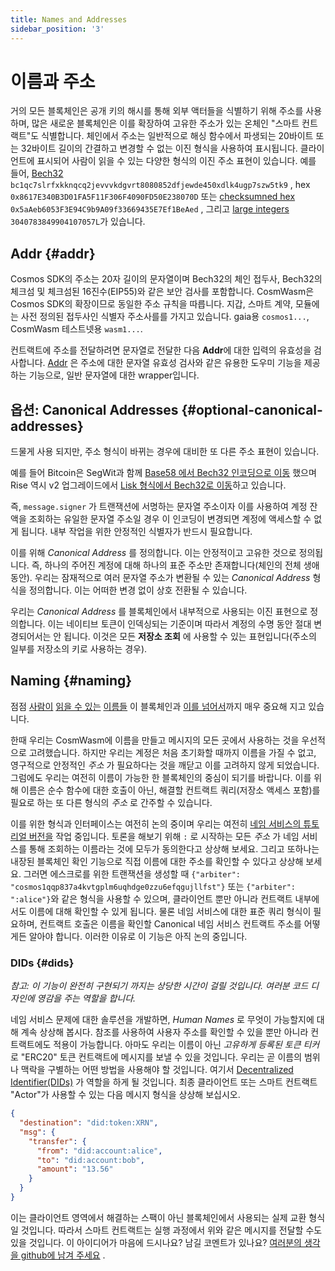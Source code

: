 ```yaml
---
title: Names and Addresses
sidebar_position: '3'
---
```


# 이름과 주소

거의 모든 블록체인은 공개 키의 해시를 통해 외부 액터들을 식별하기 위해 주소를 사용하며, 많은 새로운 블록체인은 이를 확장하여 고유한 주소가 있는 온체인 "스마트 컨트랙트"도 식별합니다. 체인에서 주소는 일반적으로 해싱 함수에서 파생되는 20바이트 또는 32바이트 길이의 간결하고 변경할 수 없는 이진 형식을 사용하여 표시됩니다. 클라이언트에 표시되어 사람이 읽을 수 있는 다양한 형식의 이진 주소 표현이 있습니다. 예를 들어, [Bech32](https://en.bitcoin.it/wiki/Bech32) `bc1qc7slrfxkknqcq2jevvvkdgvrt8080852dfjewde450xdlk4ugp7szw5tk9` , hex `0x8617E340B3D01FA5F11F306F4090FD50E238070D` 또는 [checksumned hex](https://github.com/ethereum/EIPs/blob/master/EIPS/eip-55.md) `0x5aAeb6053F3E94C9b9A09f33669435E7Ef1BeAed` , 그리고 [large integers](https://research.kudelskisecurity.com/2018/01/16/blockchains-how-to-steal-millions-in-264-operations/) `3040783849904107057L`가 있습니다.

## Addr {#addr}

Cosmos SDK의 주소는 20자 길이의 문자열이며 Bech32의 체인 접두사, Bech32의 체크섬 및 체크섬된 16진수(EIP55)와 같은 보안 검사를 포함합니다. CosmWasm은 Cosmos SDK의 확장이므로 동일한 주소 규칙을 따릅니다. 지갑, 스마트 계약, 모듈에는 사전 정의된 접두사인 식별자 주소사를를 가지고 있습니다. gaia용 `cosmos1...`, CosmWasm 테스트넷용 `wasm1...`.

컨트랙트에 주소를 전달하려면 문자열로 전달한 다음 **Addr**에 대한 입력의 유효성을 검사합니다. [Addr](https://github.com/CosmWasm/cosmwasm/blob/v0.14.0/packages/std/src/addresses.rs#L31) 은 주소에 대한 문자열 유효성 검사와 같은 유용한 도우미 기능을 제공하는 기능으로, 일반 문자열에 대한 wrapper입니다.

## 옵션: Canonical Addresses {#optional-canonical-addresses}

드물게 사용 되지만, 주소 형식이 바뀌는 경우에 대비한 또 다른 주소 표현이 있습니다.

예를 들어 Bitcoin은 SegWit과 함께 [Base58 에서 Bech32 인코딩으로 이동](https://en.bitcoin.it/wiki/BIP_0173) 했으며 Rise 역시 v2 업그레이드에서 [Lisk 형식에서 Bech32로 이동](https://medium.com/rise-vision/introducing-rise-v2-521a58e1e9de#41d5)하고 있습니다.

즉, `message.signer` 가 트랜잭션에 서명하는 문자열 주소이자 이를 사용하여 계정 잔액을 조회하는 유일한 문자열 주소일 경우 이 인코딩이 변경되면 계정에 액세스할 수 없게 됩니다. 내부 작업을 위한 안정적인 식별자가 반드시 필요합니다.

이를 위해 *Canonical Address* 를 정의합니다. 이는 안정적이고 고유한 것으로 정의됩니다. 즉, 하나의 주어진 계정에 대해 하나의 표준 주소만 존재합니다(체인의 전체 생애 동안). 우리는 잠재적으로 여러 문자열 주소가 변환될 수 있는 *Canonical Address* 형식을 정의합니다. 이는 어떠한 변경 없이 상호 전환될 수 있습니다.

우리는 *Canonical Address* 를 블록체인에서 내부적으로 사용되는 이진 표현으로 정의합니다. 이는 네이티브 토큰이 인덱싱되는 기준이며 따라서 계정의 수명 동안 절대 변경되어서는 안 됩니다. 이것은 모든 **저장소 조회** 에 사용할 수 있는 표현입니다(주소의 일부를 저장소의 키로 사용하는 경우).

## Naming {#naming}

점점 [사람이](https://app.ens.domains/about) [읽을 수 있는](https://docs.blockstack.org/core/naming/introduction.html) [이름들](https://iov.one) 이 블록체인과 [이를 넘어서](https://hackernoon.com/everything-you-didnt-know-about-the-handshake-naming-system-how-this-blockchain-project-will-483464309f33)까지 매우 중요해 지고 있습니다.

한때 우리는 CosmWasm에 이름을 만들고 메시지의 모든 곳에서 사용하는 것을 우선적으로 고려했습니다. 하지만 우리는 계정은 처음 초기화할 때까지 이름을 가질 수 없고, 영구적으로 안정적인 *주소* 가 필요하다는 것을 깨닫고 이를 고려하지 않게 되었습니다. 그럼에도 우리는 여전히 이름이 가능한 한 블록체인의 중심이 되기를 바랍니다. 이를 위해 이름은 순수 함수에 대한 호출이 아닌, 해결할 컨트랙트 쿼리(저장소 액세스 포함)를 필요로 하는 또 다른 형식의 *주소* 로 간주할 수 있습니다.

이를 위한 형식과 인터페이스는 여전히 논의 중이며 우리는 여전히 [네임 서비스의 튜토리얼 버전을](/tutorials/name-service/intro) 작업 중입니다. 토론을 해보기 위해 <code>:</code> 로 시작하는 모든 <em>주소</em> 가 네임 서비스를 통해 조회하는 이름라는 것에 모두가 동의한다고 상상해 보세요. 그리고 또하나는 내장된 블록체인 확인 기능으로 직접 이름에 대한 주소를 확인할 수 있다고 상상해 보세요. 그러면 에스크로를 위한 트랜잭션을 생성할 때 `{"arbiter": "cosmos1qqp837a4kvtgplm6uqhdge0zzu6efqgujllfst"}` 또는 `{"arbiter": ":alice"}`와 같은 형식을 사용할 수 있으며, 클라이언트 뿐만 아니라 컨트랙트 내부에서도 이름에 대해 확인할 수 있게 됩니다. 물론 네임 서비스에 대한 표준 쿼리 형식이 필요하며, 컨트랙트 호출은 이름을 확인할 Canonical 네임 서비스 컨트랙트 주소를 어떻게든 알아야 합니다. 이러한 이유로 이 기능은 아직 논의 중입니다.

### DIDs {#dids}

*참고: 이 기능이 완전히 구현되기 까지는 상당한 시간이 걸릴 것입니다. 여러분 코드 디자인에 영감을 주는 역할을 합니다.*

네임 서비스 문제에 대한 솔루션을 개발하면, *Human Names* 로 무엇이 가능할지에 대해 계속 상상해 봅시다. 참조를 사용하여 사용자 주소를 확인할 수 있을 뿐만 아니라 컨트랙트에도 적용이 가능합니다. 아마도 우리는 이름이 아닌 *고유하게 등록된 토큰 티커* 로 "ERC20" 토큰 컨트랙트에 메시지를 보낼 수 있을 것입니다. 우리는 곧 이름의 범위나 맥락을 구별하는 어떤 방법을 사용해야 할 것입니다. 여기서 [Decentralized Identifier(DIDs)](https://www.w3.org/TR/did-core/) 가 역할을 하게 될 것입니다. 최종 클라이언트 또는 스마트 컨트랙트 "Actor"가 사용할 수 있는 다음 메시지 형식을 상상해 보십시오.

```json
{
  "destination": "did:token:XRN",
  "msg": {
    "transfer": {
      "from": "did:account:alice",
      "to": "did:account:bob",
      "amount": "13.56"
    }
  }
}
```

이는 클라이언트 영역에서 해결하는 스팩이 아닌 블록체인에서 사용되는 실제 교환 형식일 것입니다. 따라서 스마트 컨트랙트는 실행 과정에서 위와 같은 메시지를 전달할 수도 있을 것입니다. 이 아이디어가 마음에 드시나요? 남길 코멘트가 있나요? [여러분의 생각을 github에 남겨 주세요](https://github.com/CosmWasm/cosmwasm/issues/80) .
